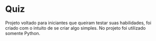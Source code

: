 




# Quiz
Projeto voltado para iniciantes que queiram testar suas habilidades, foi criado com o intuito de se criar algo simples. No projeto foi utilizado somente Python.


